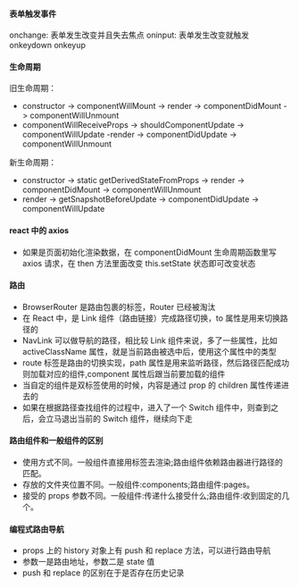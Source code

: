 <!--
 * @Author: your name
 * @Date: 2021-10-27 09:20:17
 * @LastEditTime: 2021-11-05 09:53:18
 * @LastEditors: Please set LastEditors
 * @Description: In User Settings Edit
 * @FilePath: \note\React\react.md
-->

#### 表单触发事件

onchange: 表单发生改变并且失去焦点
oninput: 表单发生改变就触发
onkeydown
onkeyup

#### 生命周期

旧生命周期：

- constructor -> componentWillMount -> render -> componentDidMount -> componentWillUnmount
- componentWillReceiveProps -> shouldComponentUpdate -> componentWillUpdate -render -> componentDidUpdate -> componentWillUnmount

新生命周期：

- constructor -> static getDerivedStateFromProps -> render -> componentDidMount -> componentWillUnmount
- render -> getSnapshotBeforeUpdate -> componentDidUpdate -> componentWillUpdate

#### react 中的 axios

- 如果是页面初始化渲染数据，在 componentDidMount 生命周期函数里写 axios 请求，在 then 方法里面改变 this.setState 状态即可改变状态

#### 路由

- BrowserRouter 是路由包裹的标签，Router 已经被淘汰
- 在 React 中，是 Link 组件（路由链接）完成路径切换，to 属性是用来切换路径的
- NavLink 可以做导航的路径，相比较 Link 组件来说，多了一些属性，比如 activeClassName 属性，就是当前路由被选中后，使用这个属性中的类型
- route 标签是路由的切换实现，path 属性是用来监听路径，然后路径匹配成功则加载对应的组件,component 属性后跟当前要加载的组件
- 当自定的组件是双标签使用的时候，内容是通过 prop 的 children 属性传递进去的
- 如果在根据路径查找组件的过程中，进入了一个 Switch 组件中，则查到之后，会立马退出当前的 Switch 组件，继续向下走

#### 路由组件和一般组件的区别

- 使用方式不同。一般组件直接用标签去渲染;路由组件依赖路由器进行路径的匹配。
- 存放的文件夹位置不同。一般组件:components;路由组件:pages。
- 接受的 props 参数不同。一般组件:传递什么接受什么;路由组件:收到固定的几个。

#### 编程式路由导航

- props 上的 history 对象上有 push 和 replace 方法，可以进行路由导航
- 参数一是路由地址，参数二是 state 值
- push 和 replace 的区别在于是否存在历史记录
